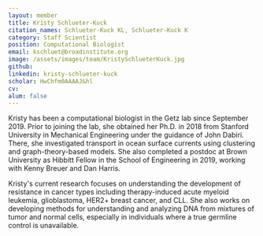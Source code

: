 ```yaml
---
layout: member
title: Kristy Schlueter-Kuck
citation_names: Schlueter-Kuck KL, Schlueter-Kuck K
category: Staff Scientist
position: Computational Biologist
email: kschluet@broadinstitute.org
image: /assets/images/team/KristySchlueterKuck.jpg
github: 
linkedin: kristy-schlueter-kuck
scholar: HwChfm0AAAAJ&hl
cv:
alum: false
---
```


Kristy has been a computational biologist in the Getz lab since September 2019.  Prior to joining the lab, she obtained her Ph.D. in 2018 from Stanford University in Mechanical Engineering under the guidance of John Dabiri.  There, she investigated transport in ocean surface currents using clustering and graph-theory-based models.  She also completed a postdoc at Brown University as Hibbitt Fellow in the School of Engineering in 2019, working with Kenny Breuer and Dan Harris.  

Kristy's current research focuses on understanding the development of resistance in cancer types including therapy-induced acute myeloid leukemia, glioblastoma, HER2+ breast cancer, and CLL.  She also works on developing methods for understanding and analyzing DNA from mixtures of tumor and normal cells, especially in individuals where a true germline control is unavailable.

